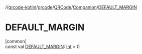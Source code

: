 //[qrcode-kotlin](../../../../index.md)/[qrcode](../../index.md)/[QRCode](../index.md)/[Companion](index.md)/[DEFAULT_MARGIN](-d-e-f-a-u-l-t_-m-a-r-g-i-n.md)

# DEFAULT_MARGIN

[common]\
const val [DEFAULT_MARGIN](-d-e-f-a-u-l-t_-m-a-r-g-i-n.md): [Int](https://kotlinlang.org/api/latest/jvm/stdlib/kotlin/-int/index.html) = 0
